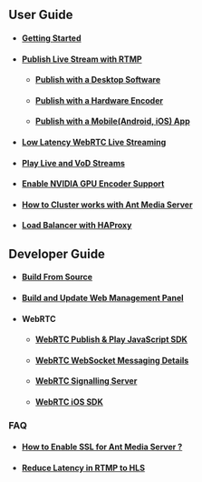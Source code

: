 ## User Guide
   * #### [Getting Started](https://github.com/ant-media/Ant-Media-Server/wiki/Getting-Started)
   * #### [Publish Live Stream with RTMP](https://github.com/ant-media/Ant-Media-Server/wiki/Publish-Live-Stream-with-RTMP)
     * #### [Publish with a Desktop Software](https://github.com/ant-media/Ant-Media-Server/wiki/Publish-with-a-Desktop-Software---Open-Broadcaster-Software)
     * #### [Publish with a Hardware Encoder](https://github.com/ant-media/Ant-Media-Server/wiki/Publish-with-a-Hardware-Encoder---Teradek-Vidiu-Pro)
     * #### [Publish with a Mobile(Android, iOS) App](https://github.com/ant-media/Ant-Media-Server/wiki/Publish-with-a-Mobile-App-Android)
   * #### [Low Latency WebRTC Live Streaming](https://github.com/ant-media/Ant-Media-Server/wiki/Try-Low-Latency-WebRTC-Live-Streaming)
   * #### [Play Live and VoD Streams](https://github.com/ant-media/Ant-Media-Server/wiki/Play-Live-and-VoD-Streams)
   * #### [Enable NVIDIA GPU Encoder Support](https://github.com/ant-media/Ant-Media-Server/wiki/Enable-NVIDIA-GPU-Encoder-Support)
  * #### [How to Cluster works with Ant Media Server](https://github.com/ant-media/Ant-Media-Server/wiki/Clustering)
  * #### [Load Balancer with HAProxy](https://github.com/ant-media/Ant-Media-Server/wiki/Load-Balancer-with-HAProxy)

## Developer Guide
   * #### [Build From Source](https://github.com/ant-media/Ant-Media-Server/wiki/Getting-Started#build-from-source)
   * #### [Build and Update Web Management Panel](https://github.com/ant-media/Ant-Media-Server/wiki/DevGuide---Build-and-Update-Management-Web-Panel)
   * #### WebRTC
     * #### [WebRTC Publish & Play JavaScript SDK](https://github.com/ant-media/Ant-Media-Server/wiki/WebRTC-Publish-&-Play-JavaScript-SDK)
     * #### [WebRTC WebSocket Messaging Details](https://github.com/ant-media/Ant-Media-Server/wiki/WebRTC-WebSocket-Messaging-Details)
     * #### [WebRTC Signalling Server](https://github.com/ant-media/Ant-Media-Server/wiki/WebRTC-Signalling-Server)
     * #### [WebRTC iOS SDK](https://github.com/ant-media/Ant-Media-Server/wiki/WebRTC-iOS-SDK-Documentation)

### FAQ
  * #### [How to Enable SSL for Ant Media Server ?](https://github.com/ant-media/Ant-Media-Server/wiki/Enable-SSL-for-Ant-Media-Server)
  * #### [Reduce Latency in RTMP to HLS](https://github.com/ant-media/Ant-Media-Server/wiki/Reduce-Latency-in-RTMP-to-HLS-Streaming)